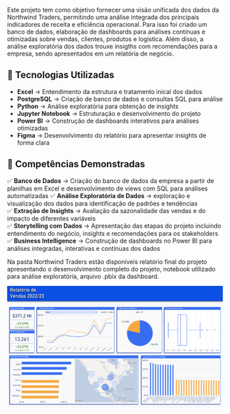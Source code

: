 Este projeto tem como objetivo fornecer uma visão unificada dos dados da Northwind Traders, permitindo uma análise integrada dos principais indicadores de receita e eficiência operacional. Para isso foi criado um banco de dados, elaboração de dashboards para análises contínuas e otimizadas sobre vendas, clientes, produtos e  logística. Além disso, a análise exploratória dos dados trouxe insigths com recomendações para a empresa, sendo apresentados em um relatória de negócio.

## 📌 Tecnologias Utilizadas  
- **Excel** → Entendimento da estrutura e tratamento inical dos dados 
- **PostgreSQL** → Criação de banco de dados e consultas SQL para análise
- **Python** → Análise exploratória para obtenção de insights 
- **Jupyter Notebook** → Estruturação e desenvolvimento do projeto  
- **Power BI** → Construção de dashboards interativos para análises otimizadas
- **Figma** → Desenvolvimento do relatório para apresentar insights de forma clara 

## 🎯 Competências Demonstradas  
✅ **Banco de Dados** → Criação do banco de dados da empresa a partir de planilhas em Excel e desenvolvimento de views com SQL para análises automatizadas
✅ **Análise Exploratória de Dados** → exploração e visualização dos dados para identificação de padrões e tendências  
✅ **Extração de Insights** → Avaliação da sazonalidade das vendas e do impacto de diferentes variáveis  
✅ **Storytelling com Dados** → Apresentação das etapas do projeto incluindo entendimento do negócio, insights e recomendações para os stakeholders
✅ **Business Intelligence** → Construção de dashboards no Power BI para análises integradas, interativas e contínuas dos dados

Na pasta Northwind Traders estão disponíveis relatório final do projeto apresentando o desenvolvimento completo do projeto, notebook utilizado para análise exploratória, arquivo .pbix da dashboard.

![Dashboard](https://github.com/davicarv/Portfolio/blob/main/CarSales/Dashboard%20image.png?raw=true)
